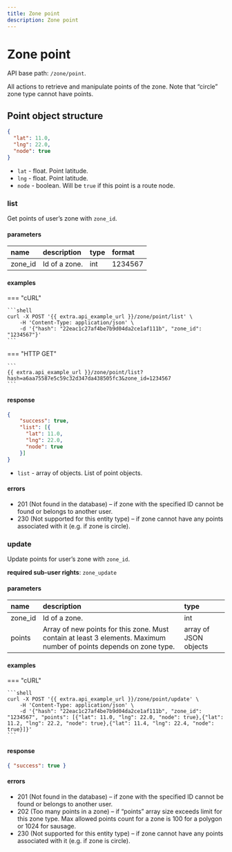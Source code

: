 ```yaml
---
title: Zone point
description: Zone point
---
```


# Zone point

API base path: `/zone/point`.

All actions to retrieve and manipulate points of the zone. Note that “circle” zone type cannot have points.

## Point object structure

```json
{
  "lat": 11.0,
  "lng": 22.0,
  "node": true
}
```

* `lat` - float. Point latitude.
* `lng` - float. Point latitude.
* `node` - boolean. Will be `true` if this point is a route node.

### list

Get points of user’s zone with `zone_id`.

#### parameters

| name | description | type| format |
| :------ | :------ | :----- | :----- |
| zone_id | Id of a zone. | int | 1234567 |

#### examples

=== "cURL"

    ```shell
    curl -X POST '{{ extra.api_example_url }}/zone/point/list' \
        -H 'Content-Type: application/json' \ 
        -d '{"hash": "22eac1c27af4be7b9d04da2ce1af111b", "zone_id": "1234567"}'
    ```

=== "HTTP GET"

    ```
    {{ extra.api_example_url }}/zone/point/list?hash=a6aa75587e5c59c32d347da438505fc3&zone_id=1234567
    ```

#### response
```json
{
    "success": true,
    "list": [{
      "lat": 11.0,
      "lng": 22.0,
      "node": true
    }]
}
```

* `list` - array of objects. List of point objects. 

#### errors
* 201 (Not found in the database) – if zone with the specified ID cannot be found or belongs to another user.
* 230 (Not supported for this entity type) – if zone cannot have any points associated with it (e.g. if zone is circle).

### update

Update points for user’s zone with `zone_id`.

**required sub-user rights**: `zone_update`

#### parameters

| name | description | type|
| :------ | :------ | :----- |
| zone_id | Id of a zone. | int |
| points | Array of new points for this zone. Must contain at least 3 elements. Maximum number of points depends on zone type. | array of JSON objects |

#### examples

=== "cURL"

    ```shell
    curl -X POST '{{ extra.api_example_url }}/zone/point/update' \
        -H 'Content-Type: application/json' \ 
        -d '{"hash": "22eac1c27af4be7b9d04da2ce1af111b", "zone_id": "1234567", "points": [{"lat": 11.0, "lng": 22.0, "node": true},{"lat": 11.2, "lng": 22.2, "node": true},{"lat": 11.4, "lng": 22.4, "node": true}]}'
    ```

#### response
```json
{ "success": true }
```

#### errors

* 201 (Not found in the database) – if zone with the specified ID cannot be found or belongs to another user.
* 202 (Too many points in a zone) – if “points” array size exceeds limit for this zone type. Max allowed points count 
for a zone is 100 for a polygon or 1024 for sausage.
* 230 (Not supported for this entity type) – if zone cannot have any points associated with it (e.g. if zone is circle).
